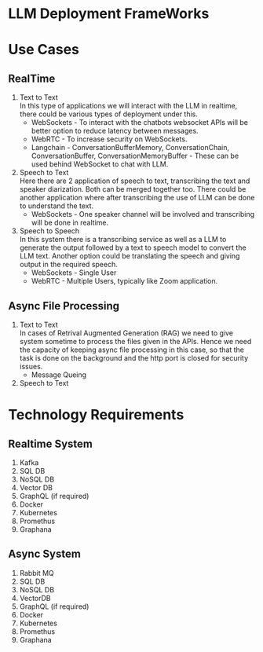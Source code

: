 # LLM Deployment FrameWorks

# Use Cases
## RealTime
1. Text to Text <br />
   In this type of applications we will interact with the LLM in realtime, there could be various types of deployment under this.
   - WebSockets - To interact with the chatbots websocket APIs will be better option to reduce latency between messages. 
   - WebRTC - To increase security on WebSockets.
   - Langchain - ConversationBufferMemory, ConversationChain, ConversationBuffer, ConversationMemoryBuffer - These can be used behind WebSocket to chat with LLM. <br />
2. Speech to Text <br />
   Here there are 2 application of speech to text, transcribing the text and speaker diarization. Both can be merged together too. There could be another application where after transcribing the use of LLM can be done to understand the text. 
   - WebSockets - One speaker channel will be involved and transcribing will be done in realtime. 
3. Speech to Speech <br />
   In this system there is a transcribing service as well as a LLM to generate the output followed by a text to speech model to convert the LLM text. Another option could be translating the speech and giving output in the required speech.
   - WebSockets - Single User
   - WebRTC - Multiple Users, typically like Zoom application.


## Async File Processing
1. Text to Text <br />
   In cases of Retrival Augmented Generation (RAG) we need to give system sometime to process the files given in the APIs. Hence we need the capacity of keeping async file processing in this case, so that the task is done on the background and the http port is closed for security issues.
   - Message Queing
2. Speech to Text <br />


# Technology Requirements
## Realtime System
1. Kafka
2. SQL DB
3. NoSQL DB
4. Vector DB
5. GraphQL (if required)
6. Docker
7. Kubernetes
8. Promethus
9. Graphana

## Async System
1. Rabbit MQ
2. SQL DB
3. NoSQL DB
4. VectorDB
5. GraphQL (if required)
6. Docker
7. Kubernetes
8. Promethus
9. Graphana
